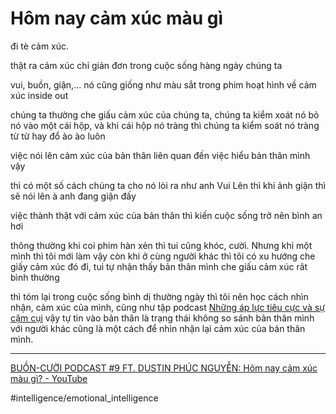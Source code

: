 # Hôm nay cảm xúc màu gì

đi tè cảm xúc.

thật ra cảm xúc chỉ giản đơn trong cuộc sống hàng ngày chúng ta

vui, buồn, giận,... nó cũng giống như màu sắt trong phim hoạt hình về cảm xúc inside out

chúng ta thường che giấu cảm xúc của chúng ta, chúng ta kiểm xoát nó bỏ nó vào một cái hộp, và khi cái hộp nó tràng thì chúng ta kiểm soát nó tràng từ từ hay đổ ào ào luôn

việc nói lên cảm xúc của bản thân liên quan đến việc hiểu bản thân mình vậy

thì có một số cách chúng ta cho nó lòi ra như anh Vui Lên thì khi ảnh giận thì sẽ nói lên à anh đang giận đấy

việc thành thật với cảm xúc của bản thân thì kiến cuộc sống trở nên bình an hơi

thông thường khi coi phim hàn xẻn thì tui cũng khóc, cười. Nhưng khi một mình thì tôi mới làm vậy còn khi ở cùng người khác thì tôi có xu hướng che giấy cảm xúc đó đi, tui tự nhận thấy bản thân mình che giấu cảm xúc rât bình thường

thì tóm lại trong cuộc sống bình dị thường ngày thì tôi nên học cách nhìn nhận, cảm xúc của mình, cũng như tập podcast [Những áp lực tiêu cực và sự cặm cụi](Những%20áp%20lực%20tiêu%20cực%20và%20sự%20cặm%20cụi.md) vậy tự tin vào bản thân là trạng thái không so sánh bản thân mình với người khác cũng là một cách để nhìn nhận lại cảm xúc của bản thân mình.

---

[BUỒN-CƯỜI PODCAST #9 FT. DUSTIN PHÚC NGUYỄN: Hôm nay cảm xúc màu gì? - YouTube](https://www.youtube.com/watch?v=gVS_37XbAsc)

#intelligence/emotional_intelligence

